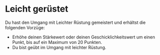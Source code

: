 # Leicht gerüstet

Du hast den Umgang mit Leichter Rüstung gemeistert und erhältst die folgenden Vorzüge:

- Erhöhe deinen Stärkewert oder deinen Geschicklichkeitswert um einen Punkt, bis auf ein Maximum von 20 Punkten.
- Du bist geübt im Umgang mit leichter Rüstung.